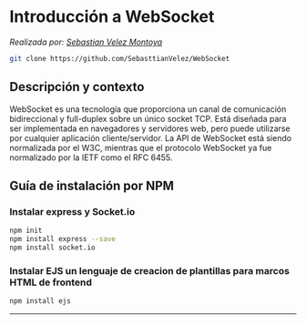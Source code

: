 # Introducción a WebSocket

*Realizada por: [Sebastian Velez Montoya](https://github.com/sebasttianvelez)*


```bash
git clone https://github.com/SebasttianVelez/WebSocket
```

## Descripción y contexto

WebSocket es una tecnología que proporciona un canal de comunicación bidireccional y full-duplex sobre un único socket TCP. Está diseñada para ser implementada en navegadores y servidores web, pero puede utilizarse por cualquier aplicación cliente/servidor. La API de WebSocket está siendo normalizada por el W3C, mientras que el protocolo WebSocket ya fue normalizado por la IETF como el RFC 6455.

## Guía de instalación por NPM


### Instalar express y Socket.io

```bash
npm init
npm install express --save
npm install socket.io
```

### Instalar EJS un lenguaje de creacion de plantillas para marcos HTML de frontend

```bash
npm install ejs
```

******************************************************



